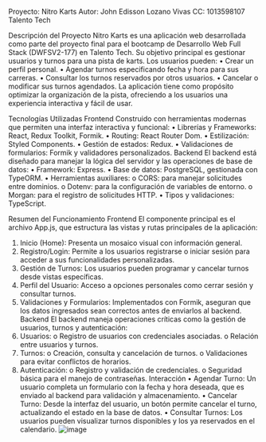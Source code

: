 Proyecto: Nitro Karts
Autor: John Edisson Lozano Vivas
CC: 1013598107
Talento Tech
 




Descripción del Proyecto
Nitro Karts es una aplicación web desarrollada como parte del proyecto final para el bootcamp de Desarrollo Web Full Stack (DWFSV2-177) en Talento Tech. Su objetivo principal es gestionar usuarios y turnos para una pista de karts. Los usuarios pueden:
•	Crear un perfil personal.
•	Agendar turnos especificando fecha y hora para sus carreras.
•	Consultar los turnos reservados por otros usuarios.
•	Cancelar o modificar sus turnos agendados.
La aplicación tiene como propósito optimizar la organización de la pista, ofreciendo a los usuarios una experiencia interactiva y fácil de usar.
 




Tecnologías Utilizadas
Frontend
Construido con herramientas modernas que permiten una interfaz interactiva y funcional:
•	Librerías y Frameworks: React, Redux Toolkit, Formik.
•	Routing: React Router Dom.
•	Estilización: Styled Components.
•	Gestión de estados: Redux.
•	Validaciones de formularios: Formik y validadores personalizados.
Backend
El backend está diseñado para manejar la lógica del servidor y las operaciones de base de datos:
•	Framework: Express.
•	Base de datos: PostgreSQL, gestionada con TypeORM.
•	Herramientas auxiliares:
o	CORS: para manejar solicitudes entre dominios.
o	Dotenv: para la configuración de variables de entorno.
o	Morgan: para el registro de solicitudes HTTP.
•	Tipos y validaciones: TypeScript.
 



Resumen del Funcionamiento
Frontend
El componente principal es el archivo App.js, que estructura las vistas y rutas principales de la aplicación:
1.	Inicio (Home): Presenta un mosaico visual con información general.
2.	Registro/Login: Permite a los usuarios registrarse o iniciar sesión para acceder a sus funcionalidades personalizadas.
3.	Gestión de Turnos: Los usuarios pueden programar y cancelar turnos desde vistas específicas.
4.	Perfil del Usuario: Acceso a opciones personales como cerrar sesión y consultar turnos.
5.	Validaciones y Formularios: Implementados con Formik, aseguran que los datos ingresados sean correctos antes de enviarlos al backend.
Backend
El backend maneja operaciones críticas como la gestión de usuarios, turnos y autenticación:
1.	Usuarios:
o	Registro de usuarios con credenciales asociadas.
o	Relación entre usuarios y turnos.
2.	Turnos:
o	Creación, consulta y cancelación de turnos.
o	Validaciones para evitar conflictos de horarios.
3.	Autenticación:
o	Registro y validación de credenciales.
o	Seguridad básica para el manejo de contraseñas.
Interacción
•	Agendar Turno:
Un usuario completa un formulario con la fecha y hora deseada, que es enviado al backend para validación y almacenamiento.
•	Cancelar Turno:
Desde la interfaz del usuario, un botón permite cancelar el turno, actualizando el estado en la base de datos.
•	Consultar Turnos:
Los usuarios pueden visualizar turnos disponibles y los ya reservados en el calendario.
![image](https://github.com/user-attachments/assets/52db6dfe-18fe-4e9d-a700-5724aa23a69c)

